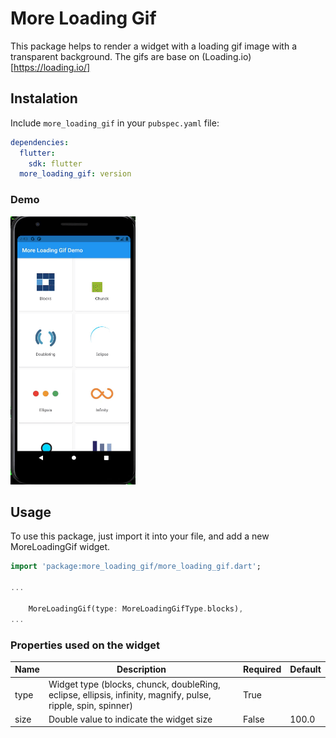 # More Loading Gif

This package helps to render a widget with a loading gif image with a transparent background. The gifs are base on (Loading.io)[https://loading.io/]


## Instalation
Include `more_loading_gif` in your `pubspec.yaml` file:

```yaml
dependencies:
  flutter:
    sdk: flutter
  more_loading_gif: version
```
### Demo
<img src="https://raw.githubusercontent.com/ajomuch92/more-loading-gif/master/demo.gif" width="200" height="429"/>


## Usage

To use this package, just import it into your file, and add a new MoreLoadingGif widget.

```dart
import 'package:more_loading_gif/more_loading_gif.dart';

...

    MoreLoadingGif(type: MoreLoadingGifType.blocks),
...

```
### Properties used on the widget

|  Name | Description   | Required   | Default   |
| ------------ | ------------ | ------------ | ------------ |
| type  | Widget type (blocks, chunck, doubleRing, eclipse, ellipsis, infinity, magnify, pulse, ripple, spin, spinner) |  True  |   |
| size  | Double value to indicate the widget size | False   | 100.0  |